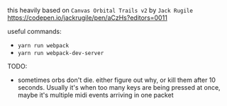 
this heavily based on `Canvas Orbital Trails v2` by `Jack Rugile`
https://codepen.io/jackrugile/pen/aCzHs?editors=0011


useful commands:
  * `yarn run webpack`
  * `yarn run webpack-dev-server`

TODO:
  * sometimes orbs don't die. either figure out why, or kill them after 10 seconds. Usually it's when too many keys are being pressed at once, maybe it's multiple midi events arriving in one packet